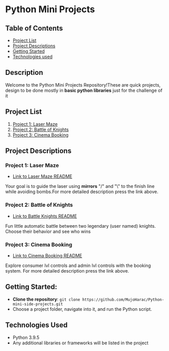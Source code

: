 # Python Mini Projects


## Table of Contents

- [Project List](#project-list)
- [Project Descriptions](#project-descriptions)
- [Getting Started](#getting-started)
- [Technologies used](#technologies-used)




## Description

Welcome to the Python Mini Projects Repository!These are quick projects, design to be done mostly in **basic python libraries** just for the challenge of it



## Project List 

1. [Project 1: Laser Maze](./Laser%20maze/)
2. [Project 2: Battle of Knights](./Battle%20of%20Knighs/)
3. [Project 3: Cinema Booking](./Cinema%20Booking/)


## Project Descriptions

### Project 1: Laser Maze

- [Link to Laser Maze README](./Laser%20maze/README.md)

Your goal is to guide the laser using **mirrors** "/" and "\\" to the finish line while avoiding bombs.For more detailed description press the link above.

### Project 2: Battle of Knights

- [Link to Battle Knights README](./Battle%20of%20Knighs/README.md)

Fun little automatic battle between two legendary (user named) knights. Choose their behavior and see who wins

### Project 3: Cinema Booking

-   [Link to Cinema Booking README](./Cinema%20Booking/READMME.md)

Explore consumer lvl controls and admin lvl controls with the booking system. For more detailed description press the link above.


## Getting Started:

- **Clone the repository**: `git clone https://github.com/MujoHarac/Python-mini-side-projects.git`
- Choose a project folder, navigate into it, and run the Python script.


## Technologies Used

- Python 3.9.5
- Any additional libraries or frameworks will be listed in the project 
